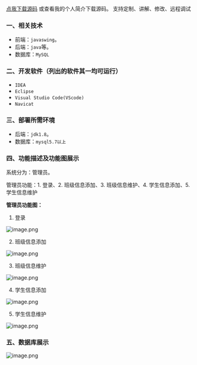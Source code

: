 [点我下载源码](https://www.oneprosol.com/detail/d43c92594b4c47a2b65b2abe8a65ae3d)
或查看我的个人简介下载源码。
支持定制、讲解、修改、远程调试
### 一、相关技术
- 前端：`javaswing`。
- 后端：`java`等。
- 数据库：`MySQL`

### 二、开发软件（列出的软件其一均可运行）
- `IDEA`
- `Eclipse`
- `Visual Studio Code(VScode)`
- `Navicat`
### 三、部署所需环境

- 后端：`jdk1.8`。
- 数据库：`mysql5.7以上`

### 四、功能描述及功能图展示
系统分为：管理员。

管理员功能：1. 登录、2. 班级信息添加、3. 班级信息维护、4. 学生信息添加、5. 学生信息维护

**管理员功能图：**

1. 登录

![image.png](https://pic.picprosol.com/user_upload/47a0c8c315464e69858d8da56b2d15ba/2025-01-03%2016:25:14_image.png)

2. 班级信息添加

![image.png](https://pic.picprosol.com/user_upload/47a0c8c315464e69858d8da56b2d15ba/2025-01-03%2016:25:54_image.png)

3. 班级信息维护

![image.png](https://pic.picprosol.com/user_upload/47a0c8c315464e69858d8da56b2d15ba/2025-01-03%2016:26:13_image.png)

4. 学生信息添加

![image.png](https://pic.picprosol.com/user_upload/47a0c8c315464e69858d8da56b2d15ba/2025-01-03%2016:26:21_image.png)

5. 学生信息维护

![image.png](https://pic.picprosol.com/user_upload/47a0c8c315464e69858d8da56b2d15ba/2025-01-03%2016:26:38_image.png)

### 五、数据库展示
![image.png](https://pic.picprosol.com/user_upload/47a0c8c315464e69858d8da56b2d15ba/2025-01-03%2016:27:23_image.png)
